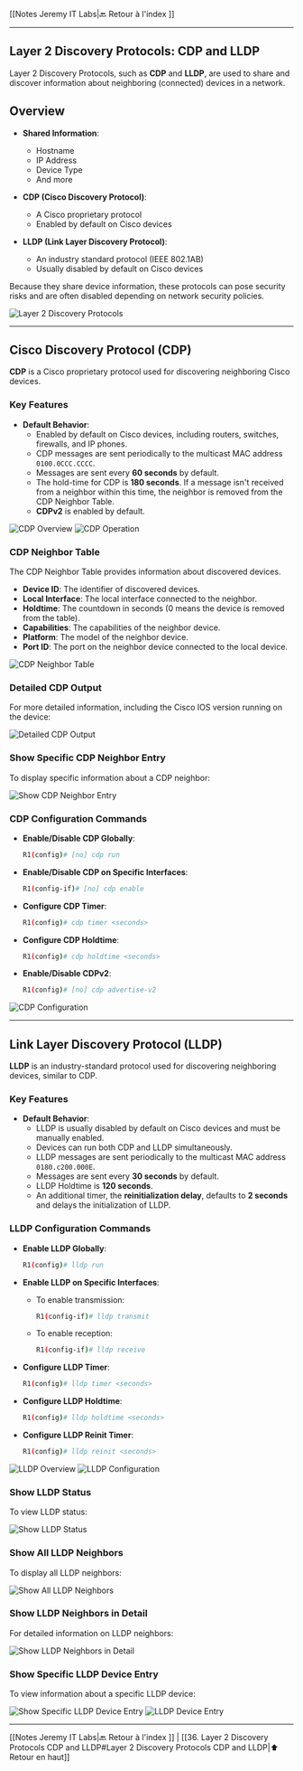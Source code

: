 
 [[Notes Jeremy IT Labs|🔙 Retour à l'index ]]
 
---
## Layer 2 Discovery Protocols: CDP and LLDP

Layer 2 Discovery Protocols, such as **CDP** and **LLDP**, are used to share and discover information about neighboring (connected) devices in a network.

## Overview

- **Shared Information**:
  - Hostname
  - IP Address
  - Device Type
  - And more

- **CDP (Cisco Discovery Protocol)**:
  - A Cisco proprietary protocol
  - Enabled by default on Cisco devices

- **LLDP (Link Layer Discovery Protocol)**:
  - An industry standard protocol (IEEE 802.1AB)
  - Usually disabled by default on Cisco devices

Because they share device information, these protocols can pose security risks and are often disabled depending on network security policies.

![Layer 2 Discovery Protocols](36_cdpAndLldp_01.png)

---

## Cisco Discovery Protocol (CDP)

**CDP** is a Cisco proprietary protocol used for discovering neighboring Cisco devices.

### Key Features

- **Default Behavior**:
  - Enabled by default on Cisco devices, including routers, switches, firewalls, and IP phones.
  - CDP messages are sent periodically to the multicast MAC address `0100.0CCC.CCCC`.
  - Messages are sent every **60 seconds** by default.
  - The hold-time for CDP is **180 seconds**. If a message isn't received from a neighbor within this time, the neighbor is removed from the CDP Neighbor Table.
  - **CDPv2** is enabled by default.

![CDP Overview](36_cdpAndLldp_02.png)
![CDP Operation](36_cdpAndLldp_03.png)

### CDP Neighbor Table

The CDP Neighbor Table provides information about discovered devices.

- **Device ID**: The identifier of discovered devices.
- **Local Interface**: The local interface connected to the neighbor.
- **Holdtime**: The countdown in seconds (0 means the device is removed from the table).
- **Capabilities**: The capabilities of the neighbor device.
- **Platform**: The model of the neighbor device.
- **Port ID**: The port on the neighbor device connected to the local device.

![CDP Neighbor Table](36_cdpAndLldp_04.png)

### Detailed CDP Output

For more detailed information, including the Cisco IOS version running on the device:

![Detailed CDP Output](36_cdpAndLldp_05.png)

### Show Specific CDP Neighbor Entry

To display specific information about a CDP neighbor:

![Show CDP Neighbor Entry](36_cdpAndLldp_06.png)

### CDP Configuration Commands

- **Enable/Disable CDP Globally**:
  ```bash
  R1(config)# [no] cdp run
  ```

- **Enable/Disable CDP on Specific Interfaces**:
  ```bash
  R1(config-if)# [no] cdp enable
  ```

- **Configure CDP Timer**:
  ```bash
  R1(config)# cdp timer <seconds>
  ```

- **Configure CDP Holdtime**:
  ```bash
  R1(config)# cdp holdtime <seconds>
  ```

- **Enable/Disable CDPv2**:
  ```bash
  R1(config)# [no] cdp advertise-v2
  ```

![CDP Configuration](36_cdpAndLldp_07.png)

---

## Link Layer Discovery Protocol (LLDP)

**LLDP** is an industry-standard protocol used for discovering neighboring devices, similar to CDP.

### Key Features

- **Default Behavior**:
  - LLDP is usually disabled by default on Cisco devices and must be manually enabled.
  - Devices can run both CDP and LLDP simultaneously.
  - LLDP messages are sent periodically to the multicast MAC address `0180.c200.000E`.
  - Messages are sent every **30 seconds** by default.
  - LLDP Holdtime is **120 seconds**.
  - An additional timer, the **reinitialization delay**, defaults to **2 seconds** and delays the initialization of LLDP.

### LLDP Configuration Commands

- **Enable LLDP Globally**:
  ```bash
  R1(config)# lldp run
  ```

- **Enable LLDP on Specific Interfaces**:
  - To enable transmission:
    ```bash
    R1(config-if)# lldp transmit
    ```
  - To enable reception:
    ```bash
    R1(config-if)# lldp receive
    ```

- **Configure LLDP Timer**:
  ```bash
  R1(config)# lldp timer <seconds>
  ```

- **Configure LLDP Holdtime**:
  ```bash
  R1(config)# lldp holdtime <seconds>
  ```

- **Configure LLDP Reinit Timer**:
  ```bash
  R1(config)# lldp reinit <seconds>
  ```

![LLDP Overview](36_cdpAndLldp_08.png)
![LLDP Configuration](36_cdpAndLldp_09.png)

### Show LLDP Status

To view LLDP status:

![Show LLDP Status](36_cdpAndLldp_10.png)

### Show All LLDP Neighbors

To display all LLDP neighbors:

![Show All LLDP Neighbors](36_cdpAndLldp_11.png)

### Show LLDP Neighbors in Detail

For detailed information on LLDP neighbors:

![Show LLDP Neighbors in Detail](36_cdpAndLldp_12.png)

### Show Specific LLDP Device Entry

To view information about a specific LLDP device:

![Show Specific LLDP Device Entry](36_cdpAndLldp_13.png)
![LLDP Device Entry](36_cdpAndLldp_14.png)

---

 [[Notes Jeremy IT Labs|🔙 Retour à l'index ]] | [[36. Layer 2 Discovery Protocols CDP and LLDP#Layer 2 Discovery Protocols CDP and LLDP|⬆️ Retour en haut]] 


